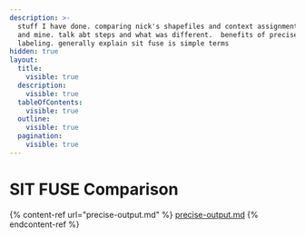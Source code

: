 ```yaml
---
description: >-
  stuff I have done. comparing nick's shapefiles and context assignment output
  and mine. talk abt steps and what was different.  benefits of precise
  labeling. generally explain sit fuse is simple terms
hidden: true
layout:
  title:
    visible: true
  description:
    visible: true
  tableOfContents:
    visible: true
  outline:
    visible: true
  pagination:
    visible: true
---
```


# SIT FUSE Comparison



{% content-ref url="precise-output.md" %}
[precise-output.md](precise-output.md)
{% endcontent-ref %}
